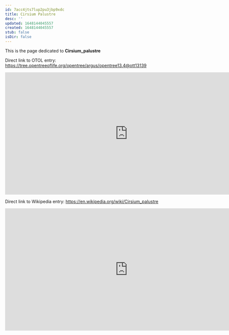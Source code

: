 ```yaml
---
id: 7acc4jts7lup2pu3jbp9xdc
title: Cirsium Palustre
desc: ''
updated: 1648144045557
created: 1648144045557
stub: false
isDir: false
---
```

This is the page dedicated to **Cirsium_palustre**


Direct link to OTOL entry: https://tree.opentreeoflife.org/opentree/argus/opentree13.4@ott13139



<html>
    <body>
    <iframe src="https://tree.opentreeoflife.org/opentree/argus/opentree13.4@ott13139"
    width="800" height="400" frameborder="0" allowfullscreen> </iframe>
    </body>
</html>
    


Direct link to Wikipedia entry: https://en.wikipedia.org/wiki/Cirsium_palustre



<html>
    <body>
    <iframe src="https://en.wikipedia.org/wiki/Cirsium_palustre"
    width="800" height="400" frameborder="0" allowfullscreen> </iframe>
    </body>
</html>
    
